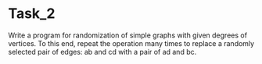 # Task_2
Write a program for randomization of simple graphs with given degrees of vertices. To this end, repeat the operation many times to replace a randomly selected pair of edges: ab and cd with a pair of ad and bc.